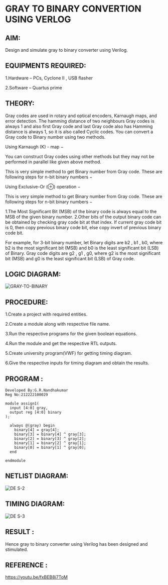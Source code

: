 # GRAY TO BINARY CONVERTION USING VERLOG 

## AIM:
Design and simulate gray to binary converter using Verilog.

## EQUIPMENTS REQUIRED:
1.Hardware – PCs, Cyclone II , USB flasher

2.Software – Quartus prime

## THEORY:
Gray codes are used in rotary and optical encoders, Karnaugh maps, and error detection. The hamming distance of two neighbours Gray codes is always 1 and also first Gray code and last Gray code also has Hamming distance is always 1, so it is also called Cyclic codes. You can convert a Gray code to Binary number using two methods.

Using Karnaugh (K) - map −

You can construct Gray codes using other methods but they may not be performed in parallel like given above method. 

This is very simple method to get Binary number from Gray code. These are following steps for n-bit binary numbers −

Using Exclusive-Or (⊕) operation −

This is very simple method to get Binary number from Gray code. These are following steps for n-bit binary numbers −

1.The Most Significant Bit (MSB) of the binary code is always equal to the MSB of the given binary number.
2.Other bits of the output binary code can be obtained by checking gray code bit at that index. If current gray code bit is 0, then copy previous binary code bit, else copy invert of previous binary code bit.

For example, for 3-bit binary number, let Binary digits are b2 , b1 , b0, where b2 is the most significant bit (MSB) and b0 is the least significant bit (LSB) of Binary. Gray code digits are g2 , g1 , g0, where g2 is the most significant bit (MSB) and g0 is the least significant bit (LSB) of Gray code.

## LOGIC DIAGRAM:
![GRAY-TO-BINARY](https://github.com/Nandhakumar1313/Simulation-project--Digital-Electronics/assets/120230694/cbbfde0d-4929-45c1-bf1a-4583150dd170)

## PROCEDURE:
1.Create a project with required entities.

2.Create a module along with respective file name.

3.Run the respective programs for the given boolean equations.

4.Run the module and get the respective RTL outputs.

5.Create university program(VWF) for getting timing diagram.

6.Give the respective inputs for timing diagram and obtain the results.

## PROGRAM :
```
Developed By:G.R.Nandhakumar
Reg No:212222100029
```
```
module assign1(
  input [4:0] gray,
  output reg [4:0] binary
);

  always @(gray) begin
    binary[4] = gray[4];
    binary[3] = binary[4] ^ gray[3];
    binary[2] = binary[3] ^ gray[2];
    binary[1] = binary[2] ^ gray[1];
    binary[0] = binary[1] ^ gray[0];
  end

endmodule
```
## NETLIST DIAGRAM:
![DE S-2](https://github.com/Nandhakumar1313/Simulation-project--Digital-Electronics/assets/120230694/7d16dfae-b04c-4d54-8e2c-22bd52cc8683)


## TIMING DIAGRAM:
![DE S-3](https://github.com/Nandhakumar1313/Simulation-project--Digital-Electronics/assets/120230694/8322663f-3e60-49aa-9f4a-9d9c5aacd11c)


## RESULT :
Hence gray to binary converter using Verilog has been designed and stimulated.

## REFERENCE :
https://youtu.be/fxBEB8i7ToM

